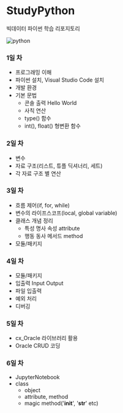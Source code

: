 # StudyPython
빅데이터 파이썬 학습 리포지토리

![python](https://jacoblee.io/content/images/2021/08/4e105f96750899.5eb54f337fb8e-17.png)


### 1일 차
- 프로그래밍 이해
- 파이썬 설치, Visual Studio Code 설치
- 개발 환경 
- 기본 문법
  - 콘솔 출력 Hello World
  - 사칙 연산
  - type() 함수
  - int(), float() 형변환 함수


### 2일 차
- 변수
- 자료 구조(리스트, 튜플 딕셔너리, 세트)
- 각 자료 구조 별 연산


### 3일 차
- 흐름 제어(if, for, while)
- 변수의 라이프스코프(local, global variable)
- 클래스 개념 정리
  - 특성 명사 속성 attribute
  - 행동 동사 메서드 method
- 모듈/패키지


### 4일 차
- 모듈/패키지
- 입출력 Input Output
- 파일 입출력
- 예외 처리
- 디버깅


### 5일 차
- cx_Oracle 라이브러리 활용
- Oracle CRUD 코딩


### 6일 차
- JupyterNotebook
- class
  - object
  - attribute, method
  - magic method('__init__', '__str__' etc)
  







